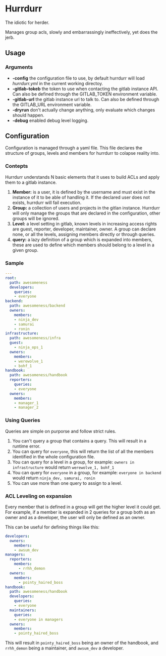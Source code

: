 # Hurrdurr

The idiotic for herder.

Manages group acls, slowly and embarrassingly ineffectively, yet does the jerb.

## Usage

### Arguments

- **-config** the configuration file to use, by default hurrdurr will load
  *hurrdurr.yml* in the current working directoy.
- **-gitlab-tokeb** the token to use when contacting the gitlab instance API.
  Can also be defined through the GITLAB_TOKEN environment variable.
- **-gitlab-url** the gitlab instance url to talk to. Can also be defined
  through the GITLAB_URL environment variable.
- **-dryrun** don't actually change anything, only evaluate which changes
  should happen.
- **-debug** enabled debug level logging.

## Configuration

Configuration is managed through a yaml file. This file declares the
structure of groups, levels and members for hurrdurr to colapse reality into.

### Contepts

Hurrdurr understands N basic elements that it uses to build ACLs and apply
them to a gitlab instance.

1. **Member:** is a user, it is defined by the username and must exist in the
   instance of it to be able of handling it. If the declared user does not
   exists, hurrdurr will fail execution.
1. **Group:** a collection of users and projects in the gitlan instance.
   Hurrdurr will only manage the groups that are declared in the configuration,
   other groups will be ignored.
1. **Level:** a level setting in gitlab, known levels in increasing access
   rights are guest, reporter, developer, maintainer, owner. A group can
   declare none, or all the levels, assigning members directly or through
   queries.
1. **query:** a lazy definition of a group which is expanded into members,
   these are used to define which members should belong to a level in a given
   group.

### Sample

```yaml
---
root:
  path: awesomeness
  developers:
    queries:
    - everyone
backend:
  path: awesomeness/backend
  owners:
    members:
    - ninja_dev
    - samurai
    - ronin
infrastructure:
  path: awesomeness/infra
  guest:
    - ninja_ops_1
  owners:
    members:
    - werewolve_1
    - bohf_1
handbook:
  path: awesomeness/handbook
  reporters:
    queries:
    - everyone
  owners:
    members:
    - manager_1
    - manager_2
```

### Using Queries

Queries are simple on purporse and follow strict rules.

1. You can't query a group that contains a query. This will result in a runtime error.
1. You can query for `everyone`, this will return the list of all the members identified in the whole configuration file.
1. You can query for a level in a group, for example: `owners in infrastructure` would return `werewolve_1, bohf_1`
1. You can query for `everyone` in a group, for example: `everyone in backend` would return `ninja_dev, samurai, ronin`
1. You can use more than one query to assign to a level.

### ACL Leveling on expansion

Every member that is defined in a group will get the higher level it could
get. For example, if a member is expanded in 2 queries for a group both as an
owner and as a developer, the user will only be defined as an owner.

This can be useful for defining things like this:

```yaml
developers:
  owners:
    members:
    - awsum_dev
managers:
  reporters:
    members:
      - rrhh_demon
  owners:
    members:
      - pointy_haired_boss
handbook:
  path: awesomeness/handbook
  developers:
    queries:
    - everyone
  maintainers:
    queries:
    - everyone in managers
  owners:
    members:
    - pointy_haired_boss
```

This will result in `pointy_haired_boss` being an owner of the handbook, and
`rrhh_demon` being a maintainer, and `awsum_dev` a developer.